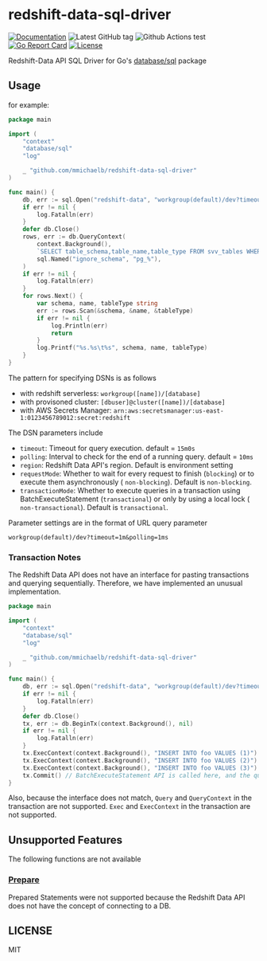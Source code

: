 # redshift-data-sql-driver

[![Documentation](https://godoc.org/github.com/mmichaelb/redshift-data-sql-driver?status.svg)](https://godoc.org/github.com/mmichaelb/redshift-data-sql-driver)
![Latest GitHub tag](https://img.shields.io/github/tag/mmichaelb/redshift-data-sql-driver.svg)
![Github Actions test](https://github.com/mmichaelb/redshift-data-sql-driver/workflows/Test/badge.svg?branch=main)
[![Go Report Card](https://goreportcard.com/badge/mmichaelb/redshift-data-sql-driver)](https://goreportcard.com/report/mmichaelb/redshift-data-sql-driver)
[![License](https://img.shields.io/badge/license-MIT-blue.svg)](https://github.com/mmichaelb/redshift-data-sql-driver/blob/master/LICENSE)

Redshift-Data API SQL Driver for Go's [database/sql](https://pkg.go.dev/database/sql) package

## Usage

for example:

```go
package main

import (
	"context"
	"database/sql"
	"log"

	_ "github.com/mmichaelb/redshift-data-sql-driver"
)

func main() {
	db, err := sql.Open("redshift-data", "workgroup(default)/dev?timeout=1m")
	if err != nil {
		log.Fatalln(err)
	}
	defer db.Close()
	rows, err := db.QueryContext(
		context.Background(),
		`SELECT table_schema,table_name,table_type FROM svv_tables WHERE table_schema not like :ignore_schema`,
		sql.Named("ignore_schema", "pg_%"),
	)
	if err != nil {
		log.Fatalln(err)
	}
	for rows.Next() {
		var schema, name, tableType string
		err := rows.Scan(&schema, &name, &tableType)
		if err != nil {
			log.Println(err)
			return
		}
		log.Printf("%s.%s\t%s", schema, name, tableType)
	}
}
```

The pattern for specifying DSNs is as follows

- with redshift serverless: `workgroup([name])/[database]`
- with provisoned cluster: `[dbuser]@cluster([name])/[database]`
- with AWS Secrets Manager: `arn:aws:secretsmanager:us-east-1:0123456789012:secret:redshift`

The DSN parameters include

- `timeout`: Timeout for query execution. default = `15m0s`
- `polling`: Interval to check for the end of a running query. default = `10ms`
- `region`: Redshift Data API's region. Default is environment setting
- `requestMode`: Whether to wait for every request to finish (`blocking`) or to execute them asynchronously (
  `non-blocking`). Default is `non-blocking`.
- `transactionMode`: Whether to execute queries in a transaction using BatchExecuteStatement (`transactional`) or only by using a local lock (
  `non-transactional`). Default
  is `transactional`.

Parameter settings are in the format of URL query parameter

`workgroup(default)/dev?timeout=1m&polling=1ms`

### Transaction Notes

The Redshift Data API does not have an interface for pasting transactions and querying sequentially.
Therefore, we have implemented an unusual implementation.

```go
package main

import (
	"context"
	"database/sql"
	"log"

	_ "github.com/mmichaelb/redshift-data-sql-driver"
)

func main() {
	db, err := sql.Open("redshift-data", "workgroup(default)/dev?timeout=1m")
	if err != nil {
		log.Fatalln(err)
	}
	defer db.Close()
	tx, err := db.BeginTx(context.Background(), nil)
	if err != nil {
		log.Fatalln(err)
	}
	tx.ExecContext(context.Background(), "INSERT INTO foo VALUES (1)")
	tx.ExecContext(context.Background(), "INSERT INTO foo VALUES (2)")
	tx.ExecContext(context.Background(), "INSERT INTO foo VALUES (3)")
	tx.Commit() // BatchExecuteStatement API is called here, and the queries called during the transaction are executed together
}
```

Also, because the interface does not match, `Query` and `QueryContext` in the transaction are not supported.
`Exec` and `ExecContext` in the transaction are not supported.

## Unsupported Features

The following functions are not available

### [Prepare](https://pkg.go.dev/database/sql#DB.Prepare)

Prepared Statements were not supported because the Redshift Data API does not have the concept of connecting to a DB.

## LICENSE

MIT
